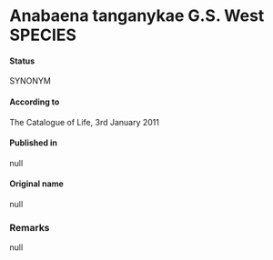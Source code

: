 # Anabaena tanganykae G.S. West SPECIES

#### Status
SYNONYM

#### According to
The Catalogue of Life, 3rd January 2011

#### Published in
null

#### Original name
null

### Remarks
null